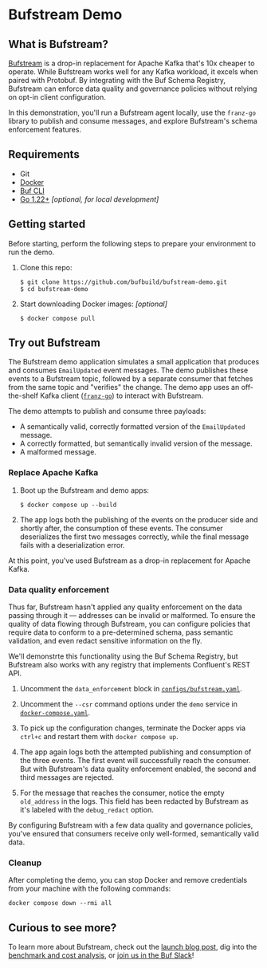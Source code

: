 # Bufstream Demo

## What is Bufstream?

[Bufstream](https://buf.build/products/bufstream) is a drop-in replacement for
Apache Kafka that's 10x cheaper to operate.
While Bufstream works well for any Kafka workload, it excels when paired with
Protobuf.
By integrating with the Buf Schema Registry, Bufstream can enforce data quality
and governance policies without relying on opt-in client configuration.

In this demonstration, you'll run a Bufstream agent locally, use the `franz-go`
library to publish and consume messages, and explore Bufstream's schema
enforcement features.

## Requirements

- Git
- [Docker](https://docs.docker.com/engine/install/)
- [Buf CLI](https://buf.build/docs/installation)
- [Go 1.22+](https://go.dev/doc/install) _[optional, for local development]_

## Getting started

Before starting, perform the following steps to prepare your environment to run
the demo.

1. Clone this repo:

   ```shellsession
   $ git clone https://github.com/bufbuild/bufstream-demo.git
   $ cd bufstream-demo
   ```

1. Start downloading Docker images: _[optional]_

   ```shellsession
   $ docker compose pull
   ```

## Try out Bufstream

The Bufstream demo application simulates a small application that produces and 
consumes `EmailUpdated` event messages. The demo publishes these events to a 
Bufstream topic, followed by a separate consumer that fetches from the same 
topic and "verifies" the change. The demo app uses an off-the-shelf Kafka client
([`franz-go`](https://github.com/twmb/franz-go)) to interact with Bufstream.

The demo attempts to publish and consume three payloads:

- A semantically valid, correctly formatted version of the `EmailUpdated` message.
- A correctly formatted, but semantically invalid version of the message.
- A malformed message.

### Replace Apache Kafka

1. Boot up the Bufstream and demo apps:

   ```shellsession
   $ docker compose up --build
   ```

1. The app logs both the publishing of the events on the producer side and
   shortly after, the consumption of these events. The consumer deserializes
   the first two messages correctly, while the final message fails with a
   deserialization error.

At this point, you've used Bufstream as a drop-in replacement for Apache Kafka.

### Data quality enforcement

Thus far, Bufstream hasn't applied any quality enforcement on the data passing
through it &mdash; addresses can be invalid or malformed. To ensure the quality
of data flowing through Bufstream, you can configure policies that require data
to conform to a pre-determined schema, pass semantic validation, and even
redact sensitive information on the fly.

We'll demonstrte this functionality using the Buf Schema Registry, but
Bufstream also works with any registry that implements Confluent's REST API.

1. Uncomment the `data_enforcement` block in [`configs/bufstream.yaml`](configs/bufstream.yaml).

1. Uncomment the `--csr` command options under the `demo` service in [`docker-compose.yaml`](docker-compose.yaml).

1. To pick up the configuration changes, terminate the Docker apps via `ctrl+c` and restart them with `docker compose up`.

1. The app again logs both the attempted publishing and consumption of the 
   three events. The first event will successfully reach the consumer. But
   with Bufstream's data quality enforcement enabled, the second and third
   messages are rejected.

1. For the message that reaches the consumer, notice the empty `old_address` in 
   the logs. This field has been redacted by Bufstream as it's labeled with the 
   `debug_redact` option.

By configuring Bufstream with a few data quality and governance policies,
you've ensured that consumers receive only well-formed, semantically valid
data.

### Cleanup

After completing the demo, you can stop Docker and remove credentials from your
machine with the following commands:

```
docker compose down --rmi all
```

## Curious to see more?

To learn more about Bufstream, check out the [launch blog
post](https://buf.build/blog/bufstream-kafka-lower-cost), dig into the
[benchmark and cost analysis](https://buf.build/docs/bufstream/cost), or [join
us in the Buf Slack](https://buf.build/links/slack)!
